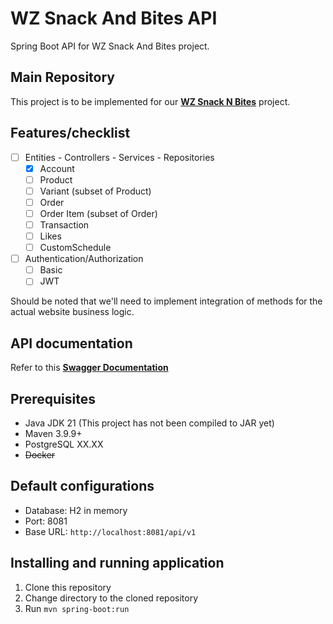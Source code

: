 # WZ Snack And Bites API

Spring Boot API for WZ Snack And Bites project.

## Main Repository

This project is to be implemented for our **[WZ Snack N Bites](https://github.com/vianneynara/wz-snack-n-bites)**
project.

## Features/checklist

- [ ] Entities - Controllers - Services - Repositories
    - [x] Account
    - [ ] Product
    - [ ] Variant (subset of Product)
    - [ ] Order
    - [ ] Order Item (subset of Order)
    - [ ] Transaction
    - [ ] Likes
    - [ ] CustomSchedule
- [ ] Authentication/Authorization
    - [ ] Basic
    - [ ] JWT

Should be noted that we'll need to implement integration of methods
for the actual website business logic.

## API documentation

Refer to this **[Swagger Documentation](https://app.swaggerhub.com/apis-docs/NaraNarwandaru/wz-snack_and_bites_api/1.0.0)**

## Prerequisites

- Java JDK 21 (This project has not been compiled to JAR yet)
- Maven 3.9.9+
- PostgreSQL XX.XX
- ~~Docker~~

## Default configurations

- Database: H2 in memory
- Port: 8081
- Base URL: `http://localhost:8081/api/v1`

## Installing and running application

1. Clone this repository
2. Change directory to the cloned repository
3. Run `mvn spring-boot:run`